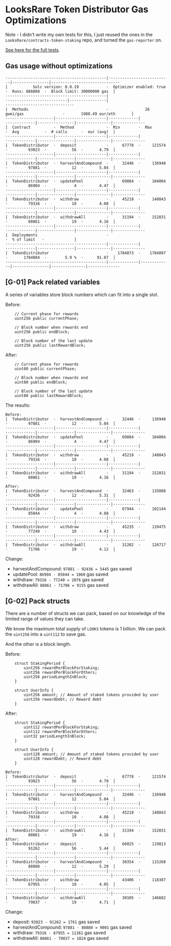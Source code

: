 # LooksRare Token Distributor Gas Optimizations

Note - I didn't write my own tests for this, I just reused the ones in the `LooksRare/contracts-token-staking` repo, and turned the `gas-reporter` on.


[See here for the full tests](https://github.com/LooksRare/contracts-token-staking/blob/master/test/tokenDistributor.test.ts).

## Gas usage without optimizations

```
·-------------------------------------------|---------------------------|----------------|-----------------------------·
|           Solc version: 0.8.19            ·  Optimizer enabled: true  ·  Runs: 888888  ·  Block limit: 30000000 gas  │
············································|···························|················|······························
|  Methods                                  ·                26 gwei/gas                 ·       1980.49 eur/eth       │
·····················|······················|·············|·············|················|···············|··············
|  Contract          ·  Method              ·  Min        ·  Max        ·  Avg           ·  # calls      ·  eur (avg)  │
·····················|······················|·············|·············|················|···············|··············
|  TokenDistributor  ·  deposit             ·      67778  ·     121574  ·         93023  ·           56  ·       4.79  │
·····················|······················|·············|·············|················|···············|··············
|  TokenDistributor  ·  harvestAndCompound  ·      32446  ·     136948  ·         97881  ·           12  ·       5.04  │
·····················|······················|·············|·············|················|···············|··············
|  TokenDistributor  ·  updatePool          ·      69804  ·     104004  ·         86904  ·            4  ·       4.47  │
·····················|······················|·············|·············|················|···············|··············
|  TokenDistributor  ·  withdraw            ·      45218  ·     148043  ·         79316  ·           10  ·       4.08  │
·····················|······················|·············|·············|················|···············|··············
|  TokenDistributor  ·  withdrawAll         ·      31194  ·     152831  ·         80861  ·           19  ·       4.16  │
·····················|······················|·············|·············|················|···············|··············
|  Deployments                              ·                                            ·  % of limit   ·             │
············································|·············|·············|················|···············|··············
|  TokenDistributor                         ·    1784073  ·    1784097  ·       1784084  ·        5.9 %  ·      91.87  │
·-------------------------------------------|-------------|-------------|----------------|---------------|-------------·
```

## [G-01] Pack related variables

A series of variables store block numbers which can fit into a single slot.

Before:
```solidity
    // Current phase for rewards
    uint256 public currentPhase;

    // Block number when rewards end
    uint256 public endBlock;

    // Block number of the last update
    uint256 public lastRewardBlock;
```

After:
```solidity
    // Current phase for rewards
    uint80 public currentPhase;

    // Block number when rewards end
    uint80 public endBlock;

    // Block number of the last update
    uint80 public lastRewardBlock;
```

The results:

```
Before:
|  TokenDistributor  ·  harvestAndCompound  ·      32446  ·     136948  ·         97881  ·           12  ·       5.04  │
·····················|······················|·············|·············|················|···············|··············
|  TokenDistributor  ·  updatePool          ·      69804  ·     104004  ·         86904  ·            4  ·       4.47  │
·····················|······················|·············|·············|················|···············|··············
|  TokenDistributor  ·  withdraw            ·      45218  ·     148043  ·         79316  ·           10  ·       4.08  │
·····················|······················|·············|·············|················|···············|··············
|  TokenDistributor  ·  withdrawAll         ·      31194  ·     152831  ·         80861  ·           19  ·       4.16  │

After:
|  TokenDistributor  ·  harvestAndCompound  ·      32463  ·     135088  ·         92436  ·           12  ·       5.31  │
·····················|······················|·············|·············|················|···············|··············
|  TokenDistributor  ·  updatePool          ·      67944  ·     102144  ·         85044  ·            4  ·       4.88  │
·····················|······················|·············|·············|················|···············|··············
|  TokenDistributor  ·  withdraw            ·      45235  ·     139475  ·         77240  ·           10  ·       4.43  │
·····················|······················|·············|·············|················|···············|··············
|  TokenDistributor  ·  withdrawAll         ·      31202  ·     126717  ·         71706  ·           19  ·       4.12  │
```

Change:
- harvestAndCompound: `97881 - 92436 = 5445` gas saved
- updatePool: `86904 - 85044 = 1860` gas saved
- withdraw: `79316 - 77240 = 2076` gas saved
- withdrawAll: `80861 - 71706 = 9155` gas saved

## [G-02] Pack structs

There are a number of structs we can pack, based on our knowledge of the limited range of values they can take.

We know the maximum total supply of `LOOKS` tokens is 1 billion. We can pack the `uint256` into a `uint112` to save gas.

And the other is a block length.

Before:
```solidity
    struct StakingPeriod {
        uint256 rewardPerBlockForStaking;
        uint256 rewardPerBlockForOthers;
        uint256 periodLengthInBlock;
    }

    struct UserInfo {
        uint256 amount; // Amount of staked tokens provided by user
        uint256 rewardDebt; // Reward debt
    }
```

After:
```solidity
    struct StakingPeriod {
        uint112 rewardPerBlockForStaking;
        uint112 rewardPerBlockForOthers;
        uint32 periodLengthInBlock;
    }

    struct UserInfo {
        uint128 amount; // Amount of staked tokens provided by user
        uint128 rewardDebt; // Reward debt
    }
```

```
Before:
|  TokenDistributor  ·  deposit             ·      67778  ·     121574  ·         93023  ·           56  ·       4.79  │
·····················|······················|·············|·············|················|···············|··············
|  TokenDistributor  ·  harvestAndCompound  ·      32446  ·     136948  ·         97881  ·           12  ·       5.04  │
·····················|······················|·············|·············|················|···············|··············
|  TokenDistributor  ·  withdraw            ·      45218  ·     148043  ·         79316  ·           10  ·       4.08  │
·····················|······················|·············|·············|················|···············|··············
|  TokenDistributor  ·  withdrawAll         ·      31194  ·     152831  ·         80861  ·           19  ·       4.16  │
After:
|  TokenDistributor  ·  deposit             ·      66025  ·     119813  ·         91262  ·           56  ·       5.44  │
·····················|······················|·············|·············|················|···············|··············
|  TokenDistributor  ·  harvestAndCompound  ·      30354  ·     115268  ·         88880  ·           12  ·       5.29  │
·····················|······················|·············|·············|················|···············|··············
|  TokenDistributor  ·  withdraw            ·      43406  ·     118387  ·         67955  ·           10  ·       4.05  │
·····················|······················|·············|·············|················|···············|··············
|  TokenDistributor  ·  withdrawAll         ·      30105  ·     146682  ·         79037  ·           19  ·       4.71  │
```

Change:
- deposit: `93023 - 91262 = 1761` gas saved
- harvestAndCompound: `97881 - 88880 = 9001` gas saved
- withdraw: `79316 - 67955 = 11361` gas saved
- withdrawAll: `80861 - 79037 = 1824` gas saved
